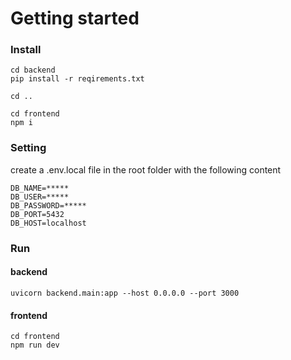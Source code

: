 <h1>Getting started</h1>

<h3>Install</h3>

	cd backend
	pip install -r reqirements.txt

	cd ..
	
	cd frontend
	npm i
<h3>Setting</h3>
create a .env.local file in the root folder with the following content

	DB_NAME=*****
	DB_USER=*****
	DB_PASSWORD=*****
	DB_PORT=5432
	DB_HOST=localhost
<h3>Run</h3>

<h4>backend</h4>

	uvicorn backend.main:app --host 0.0.0.0 --port 3000
<h4>frontend</h4>

	cd frontend
	npm run dev
